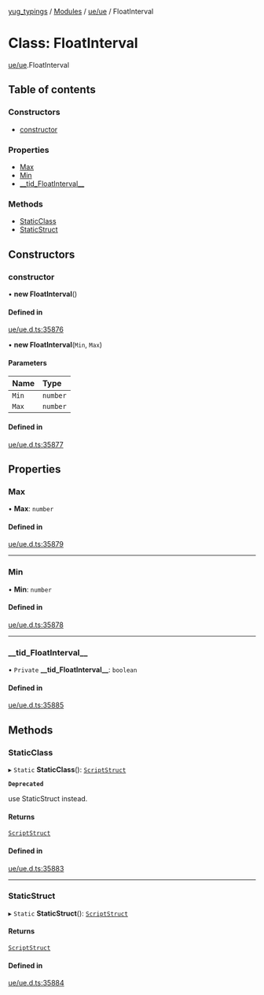 [yug_typings](../README.md) / [Modules](../modules.md) / [ue/ue](../modules/ue_ue.md) / FloatInterval

# Class: FloatInterval

[ue/ue](../modules/ue_ue.md).FloatInterval

## Table of contents

### Constructors

- [constructor](ue_ue.FloatInterval.md#constructor)

### Properties

- [Max](ue_ue.FloatInterval.md#max)
- [Min](ue_ue.FloatInterval.md#min)
- [\_\_tid\_FloatInterval\_\_](ue_ue.FloatInterval.md#__tid_floatinterval__)

### Methods

- [StaticClass](ue_ue.FloatInterval.md#staticclass)
- [StaticStruct](ue_ue.FloatInterval.md#staticstruct)

## Constructors

### constructor

• **new FloatInterval**()

#### Defined in

[ue/ue.d.ts:35876](https://github.com/YugMetaverse/yug_typings/blob/25cad34/ue/ue.d.ts#L35876)

• **new FloatInterval**(`Min`, `Max`)

#### Parameters

| Name | Type |
| :------ | :------ |
| `Min` | `number` |
| `Max` | `number` |

#### Defined in

[ue/ue.d.ts:35877](https://github.com/YugMetaverse/yug_typings/blob/25cad34/ue/ue.d.ts#L35877)

## Properties

### Max

• **Max**: `number`

#### Defined in

[ue/ue.d.ts:35879](https://github.com/YugMetaverse/yug_typings/blob/25cad34/ue/ue.d.ts#L35879)

___

### Min

• **Min**: `number`

#### Defined in

[ue/ue.d.ts:35878](https://github.com/YugMetaverse/yug_typings/blob/25cad34/ue/ue.d.ts#L35878)

___

### \_\_tid\_FloatInterval\_\_

• `Private` **\_\_tid\_FloatInterval\_\_**: `boolean`

#### Defined in

[ue/ue.d.ts:35885](https://github.com/YugMetaverse/yug_typings/blob/25cad34/ue/ue.d.ts#L35885)

## Methods

### StaticClass

▸ `Static` **StaticClass**(): [`ScriptStruct`](ue_ue.ScriptStruct.md)

**`Deprecated`**

use StaticStruct instead.

#### Returns

[`ScriptStruct`](ue_ue.ScriptStruct.md)

#### Defined in

[ue/ue.d.ts:35883](https://github.com/YugMetaverse/yug_typings/blob/25cad34/ue/ue.d.ts#L35883)

___

### StaticStruct

▸ `Static` **StaticStruct**(): [`ScriptStruct`](ue_ue.ScriptStruct.md)

#### Returns

[`ScriptStruct`](ue_ue.ScriptStruct.md)

#### Defined in

[ue/ue.d.ts:35884](https://github.com/YugMetaverse/yug_typings/blob/25cad34/ue/ue.d.ts#L35884)
